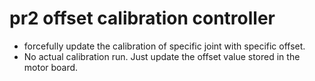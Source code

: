 # pr2 offset calibration controller
- forcefully update the calibration of specific joint with specific offset.
- No actual calibration run. Just update the offset value stored in the motor board.
